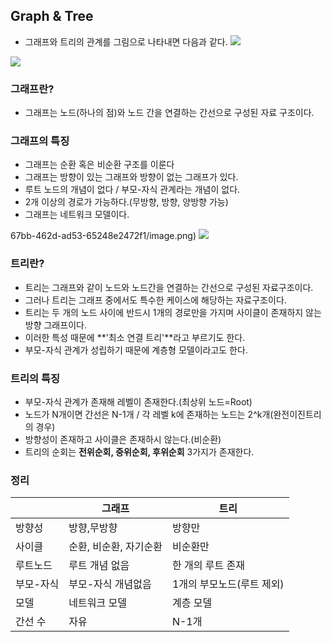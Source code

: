 ## Graph & Tree
- 그래프와 트리의 관계를 그림으로 나타내면 다음과 같다.
![](https://velog.velcdn.com/images/cil05265/post/c7b41970-2a6f-404b-b8f0-9216f1f2f70c/image.png)

![](https://velog.velcdn.com/images/cil05265/post/59b7bbac-67bb-462d-ad53-65248e2472f1/image.png)

### 그래프란?
- 그래프는 노드(하나의 점)와 노드 간을 연결하는 간선으로 구성된 자료 구조이다.

### 그래프의 특징
- 그래프는 순환 혹은 비순환 구조를 이룬다
- 그래프는 방향이 있는 그래프와 방향이 없는 그래프가 있다.
- 루트 노드의 개념이 없다 / 부모-자식 관계라는 개념이 없다.
- 2개 이상의 경로가 가능하다.(무방향, 방향, 양방향 가능)
- 그래프는 네트워크 모델이다.

67bb-462d-ad53-65248e2472f1/image.png)
![](https://velog.velcdn.com/images/cil05265/post/9f0bf23e-14eb-4c03-bc63-ac5a213594a5/image.png)

### 트리란?
- 트리는 그래프와 같이 노드와 노드간을 연결하는 간선으로 구성된 자료구조이다.
- 그러나 트리는 그래프 중에서도 특수한 케이스에 해당하는 자료구조이다.
- 트리는 두 개의 노드 사이에 반드시 1개의 경로만을 가지며 사이클이 존재하지 않는 방향 그래프이다.
- 이러한 특성 때문에 **'최소 연결 트리'**라고 부르기도 한다.
- 부모-자식 관계가 성립하기 때문에 계층형 모델이라고도 한다.

### 트리의 특징
- 부모-자식 관계가 존재해 레벨이 존재한다.(최상위 노드=Root)
- 노드가 N개이면 간선은 N-1개 / 각 레벨 k에 존재하는 노드는 2^k개(완전이진트리의 경우)
- 방향성이 존재하고 사이클은 존재하시 않는다.(비순환)
- 트리의 순회는 **전위순회, 중위순회, 후위순회** 3가지가 존재한다.

### 정리
||그래프 |트리|
|----------|----------|----------|
|방향성| 방향,무방향 | 방향만|
|사이클| 순환, 비순환, 자기순환 |비순환만|
|루트노드| 루트 개념 없음| 한 개의 루트 존재|
|부모-자식| 부모-자식 개념없음| 1개의 부모노드(루트 제외)|
|모델 |네트워크 모델| 계층 모델
|간선 수| 자유| N-1개|
